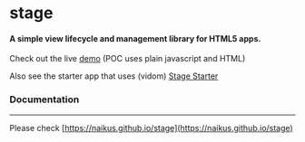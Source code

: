 # stage
#### A simple view lifecycle and management library for HTML5 apps.

Check out the live [demo](https://codepen.io/naikus/project/full/AzkkER) 
(POC uses plain javascript and HTML)

Also see the starter app that uses (vidom) [Stage Starter](https://github.com/naikus/stage-starter)
### Documentation
-----

Please check [https://naikus.github.io/stage](https://naikus.github.io/stage)
